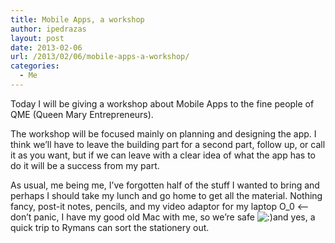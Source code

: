 ```yaml
---
title: Mobile Apps, a workshop
author: ipedrazas
layout: post
date: 2013-02-06
url: /2013/02/06/mobile-apps-a-workshop/
categories:
  - Me
---
```

Today I will be giving a workshop about Mobile Apps to the fine people of QME (Queen Mary Entrepreneurs).

The workshop will be focused mainly on planning and designing the app. I think we&#8217;ll have to leave the building part for a second part, follow up, or call it as you want, but if we can leave with a clear idea of what the app has to do it will be a success from my part.

As usual, me being me, I&#8217;ve forgotten half of the stuff I wanted to bring and perhaps I should take my lunch and go home to get all the material. Nothing fancy, post-it notes, pencils, and my video adaptor for my laptop O_0 <&#8211; don&#8217;t panic, I have my good old Mac with me, so we&#8217;re safe  <img src="http://ivan.pedrazas.me/wp-includes/images/smilies/icon_smile.gif" alt=":)" class="wp-smiley" />and yes, a quick trip to Rymans can sort the stationery out.

&nbsp;